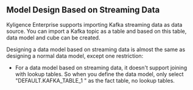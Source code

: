 ## Model Design Based on Streaming Data

Kyligence Enterprise supports importing Kafka streaming data as data source. You can import a Kafka topic as a table and based on this table, data model and cube can be created. 

Designing a data model based on streaming data is almost the same as designing a normal data model, except one restriction:

- For a data model based on streaming data, it doesn't support joining with lookup tables. So when you define the data model, only select "DEFAULT.KAFKA_TABLE_1 " as the fact table, no lookup tables.

